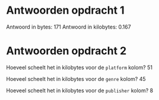 # Antwoorden opdracht 1

Antwoord in bytes: 171
Antwoord in kilobytes: 0.167

# Antwoorden opdracht 2

Hoeveel scheelt het in kilobytes voor de `platform` kolom? 51

Hoeveel scheelt het in kilobytes voor de `genre` kolom? 45

Hoeveel scheelt het in kilobytes voor de `publisher` kolom? 8

